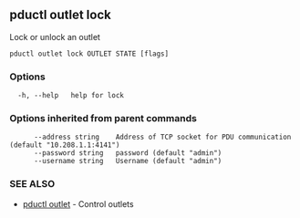 ## pductl outlet lock

Lock or unlock an outlet

```
pductl outlet lock OUTLET STATE [flags]
```

### Options

```
  -h, --help   help for lock
```

### Options inherited from parent commands

```
      --address string    Address of TCP socket for PDU communication (default "10.208.1.1:4141")
      --password string   password (default "admin")
      --username string   Username (default "admin")
```

### SEE ALSO

* [pductl outlet](pductl_outlet.md)	 - Control outlets


